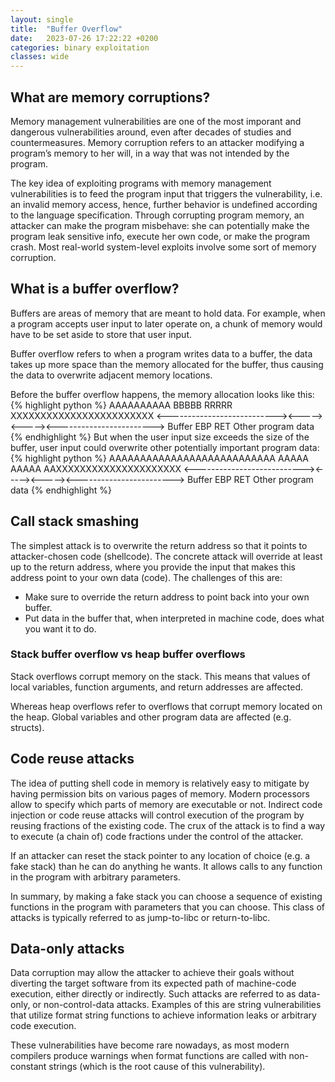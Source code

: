 ```yaml
---
layout: single
title:  "Buffer Overflow"
date:   2023-07-26 17:22:22 +0200
categories: binary exploitation
classes: wide
---
```

## What are memory corruptions?
Memory management vulnerabilities are one of the most imporant and dangerous vulnerabilities around, even after decades of studies and countermeasures. Memory corruption refers to an attacker modifying a program’s memory to her will, in a way that was not intended by the program.

The key idea of exploiting programs with memory management vulnerabilities is to feed the program input that triggers the vulnerability, i.e. an invalid memory access, hence, further behavior is
undefined according to the language specification. Through corrupting program memory, an attacker can make the program misbehave: she can potentially make the program leak sensitive info, execute her own code, or make the program crash. Most real-world system-level exploits involve some sort of memory corruption.

## What is a buffer overflow?
Buffers are areas of memory that are meant to hold data. For example, when a program accepts user input to later operate on, a chunk of memory would have to be set aside to store that user input.

Buffer overflow refers to when a program writes data to a buffer, the data takes up more space than the memory allocated for the buffer, thus causing the data to overwrite adjacent memory locations.

Before the buffer overflow happens, the memory allocation looks like this:
{% highlight python %}
 AAAAAAAAAA                   BBBBB  RRRRR  XXXXXXXXXXXXXXXXXXXXXXXX
<---------------------------><-----><-----><------------------------>
           Buffer               EBP    RET      Other program data
{% endhighlight %}
But when the user input size exceeds the size of the buffer, user input could overwrite other potentially important program data:
{% highlight python %}
 AAAAAAAAAAAAAAAAAAAAAAAAAAA  AAAAA  AAAAA  AAXXXXXXXXXXXXXXXXXXXXX
<---------------------------><-----><-----><------------------------>
           Buffer               EBP    RET      Other program data
{% endhighlight %}

## Call stack smashing
The simplest attack is to overwrite the return address so that it points to attacker-chosen code (shellcode). The concrete attack will override at least up to the return address, where you provide the
input that makes this address point to your own data (code). The challenges of this are:
- Make sure to override the return address to point back into your own buffer.
- Put data in the buffer that, when interpreted in machine code, does what you want it to do.

### Stack buffer overflow vs heap buffer overflows
Stack overflows corrupt memory on the stack. This means that values of local variables, function arguments, and return addresses are affected.

Whereas heap overflows refer to overflows that corrupt memory located on the heap. Global variables and other program data are affected (e.g. structs).

## Code reuse attacks
The idea of putting shell code in memory is relatively easy to mitigate by having permission bits on various pages of
memory. Modern processors allow to specify which parts of memory are executable or not. Indirect code
injection or code reuse attacks will control execution of the program by reusing fractions of the existing
code. The crux of the attack is to find a way to execute (a chain of) code fractions under the control of the
attacker.

If an attacker can reset the stack pointer to any location of choice (e.g. a fake stack) than he can do anything he wants. It allows calls to
any function in the program with arbitrary parameters.

In summary, by making a fake stack you can choose a sequence of existing functions in the program with
parameters that you can choose. This class of attacks is typically referred to as jump-to-libc or return-to-libc.

## Data-only attacks
Data corruption may allow the attacker to achieve their goals without diverting the target software from its
expected path of machine-code execution, either directly or indirectly. Such attacks are referred to as data-
only, or non-control-data attacks. Examples of this are string vulnerabilities that utilize format string functions to achieve information leaks or arbitrary code execution.

These vulnerabilities have become rare nowadays, as most modern compilers produce warnings when format functions are called with non-constant strings (which is the root cause of this vulnerability).
